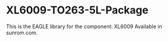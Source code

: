 # XL6009-TO263-5L-Package
This is the EAGLE library for the component: XL6009 Available in sunrom.com.
